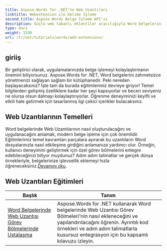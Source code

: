 ```yaml
---
title: Aspose.Words for .NET'te Web Uzantıları
linktitle: Webextension ile Kelime İşleme
second_title: Aspose.Words Belge İşleme API'si
description: Güçlü web tabanlı eklentiler aracılığıyla Word belgelerinizi nasıl geliştireceğinizi öğrenin ve dinamik işlevselliği etkinleştirin. İster yeni başlayan ister deneyimli bir geliştirici olun.
type: docs
weight: 1530
url: /tr/net/tutorials/words/web-extensions/
---
```

## giriiş

Bir geliştirici olarak, uygulamalarınızda belge işlemeyi kolaylaştırmanın önemini biliyorsunuz. Aspose.Words for .NET, Word belgelerini zahmetsizce yönetmenizi sağlayan sağlam bir kütüphanedir. Peki nereden başlayacaksınız? İşte tam da burada eğitimlerimiz devreye giriyor! Temel bilgilerden gelişmiş özelliklere kadar her şeyi kapsıyorlar ve beceri seviyeniz ne olursa olsun dalmayı kolaylaştırıyorlar. Öğrenme deneyiminizi keyifli ve etkili hale getirmek için tasarlanmış ilgi çekici içerikler bulacaksınız.

## Web Uzantılarının Temelleri

 Word belgelerinde Web Uzantılarının nasıl oluşturulacağını ve uygulanacağını anlamak, modern belge işleme için çok önemlidir. Eğitimlerimiz temel kavramları parçalara ayırarak bu uzantıların Word dosyalarınızla nasıl etkileşime girdiğini anlamanıza yardımcı olur. Örneğin, kullanıcı deneyimini geliştirmek için özel görev bölmelerini entegre edebileceğinizi biliyor muydunuz? Adım adım talimatlar ve gerçek dünya örnekleriyle, belgelerinize işlevsellik eklemeyi hızla öğreneceksiniz.[Devamını oku](./mastering-web-extension-task-panes/).

## Web Uzantıları Eğitimleri
| Başlık | Tanım |
| --- | --- |
| [Word Belgelerinde Web Uzantısı Görev Bölmelerinde Ustalaşma](./mastering-web-extension-task-panes/) | Aspose.Words for .NET kullanarak Word belgelerinde Web Uzantısı Görev Bölmeleri'nin nasıl ekleneceğini ve yapılandırılacağını öğrenin. Ayrıntılı kod örnekleri ve adım adım talimatlarla kusursuz entegrasyon için bu kapsamlı kılavuzu izleyin.|